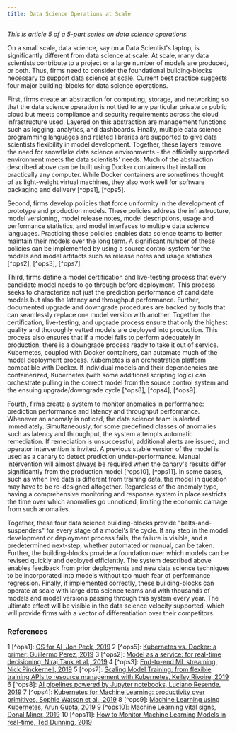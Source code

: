 ```yaml
---
title: Data Science Operations at Scale
---
```


*This is article 5 of a 5-part series on data science operations.*

On a small scale, data science, say on a Data Scientist's laptop, is significantly different from data science at scale. At scale, many data scientists contribute to a project or a large number of models are produced, or both. Thus, firms need to consider the foundational building-blocks necessary to support data science at scale. Current best practice suggests four major building-blocks for data science operations.

First, firms create an abstraction for computing, storage, and networking so that the data science operation is not tied to any particular private or public cloud but meets compliance and security requirements across the cloud infrastructure used. Layered on this abstraction are management functions such as logging, analytics, and dashboards. Finally, multiple data science programming languages and related libraries are supported to give data scientists flexibility in model development. Together, these layers remove the need for snowflake data science environments - the officially supported environment meets the data scientists' needs. Much of the abstraction described above can be built using Docker containers that install on practically any computer. While Docker containers are sometimes thought of as light-weight virtual machines, they also work well for software packaging and delivery [^ops1], [^ops5].

Second, firms develop policies that force uniformity in the development of prototype and production models. These policies address the infrastructure, model versioning, model release notes, model descriptions, usage and performance statistics, and model interfaces to multiple data science languages. Practicing these policies enables data science teams to better maintain their models over the long term. A significant number of these policies can be implemented by using a source control system for the models and model artifacts such as release notes and usage statistics [^ops2], [^ops3], [^ops7].

Third, firms define a model certification and live-testing process that every candidate model needs to go through before deployment. This process seeks to characterize not just the prediction performance of candidate models but also the latency and throughput performance. Further, documented upgrade and downgrade procedures are backed by tools that can seamlessly replace one model version with another. Together the certification, live-testing, and upgrade process ensure that only the highest quality and thoroughly vetted models are deployed into production. This process also ensures that if a model fails to perform adequately in production, there is a downgrade process ready to take it out of service. Kubernetes, coupled with Docker containers, can automate much of the model deployment process. Kubernetes is an orchestration platform compatible with Docker. If individual models and their dependencies are containerized, Kubernetes (with some additional scripting logic) can orchestrate pulling in the correct model from the source control system and the ensuing upgrade/downgrade cycle [^ops8], [^ops4], [^ops9].

Fourth, firms create a system to monitor anomalies in performance: prediction performance and latency and throughput performance. Whenever an anomaly is noticed, the data science team is alerted immediately. Simultaneously, for some predefined classes of anomalies such as latency and throughput, the system attempts automatic remediation. If remediation is unsuccessful, additional alerts are issued, and operator intervention is invited. A previous stable version of the model is used as a canary to detect prediction under-performance. Manual intervention will almost always be required when the canary's results differ significantly from the production model [^ops10], [^ops11]. In some cases, such as when live data is different from training data, the model in question may have to be re-designed altogether. Regardless of the anomaly type, having a comprehensive monitoring and response system in place restricts the time over which anomalies go unnoticed, limiting the economic damage from such anomalies.

Together, these four data science building-blocks provide "belts-and-suspenders" for every stage of a model's life cycle. If any step in the model development or deployment process fails, the failure is visible, and a predetermined next-step, whether automated or manual, can be taken. Further, the building-blocks provide a foundation over which models can be revised quickly and deployed efficiently. The system described above enables feedback from prior deployments and new data science techniques to be incorporated into models without too much fear of performance regression. Finally, if implemented correctly, these building-blocks can operate at scale with large data science teams and with thousands of models and model versions passing through this system every year. The ultimate effect will be visible in the data science velocity supported, which will provide firms with a vector of differentiation over their competitors.

### References
1 [^ops1]: [OS for AI, Jon Peck, 2019](https://docs.google.com/presentation/d/1LNb69-dTqNCmFawuOOj1tNVZuQ1QA-Jqbj-LPunBK7w/edit#slide=id.g3974aef880_0_0)
2 [^ops5]: [Kubernetes vs. Docker: a primer, Guillermo Perez, 2019](https://containerjournal.com/topics/container-ecosystems/kubernetes-vs-docker-a-primer/)
3 [^ops2]: [Model as a service: for real-time decisioning, Niraj Tank et al., 2019](https://cdn.oreillystatic.com/en/assets/1/event/295/Model%20as%20a%20service%20for%20real-time%20decisioning%E2%80%8B%20Presentation.pdf)
4 [^ops3]: [End-to-end ML streaming, Nick Pinckernell, 2019](https://cdn.oreillystatic.com/en/assets/1/event/295/End-to-end%20ML%20streaming%20with%20Kubeflow%2C%20Kafka%2C%20and%20Redis%20at%20scale%20Presentation.pdf)
5 [^ops7]: [Scaling Model Training: from flexible training APIs to resource management with Kubernetes, Kelley Rivoire, 2019](https://www.datacouncil.ai/hubfs/DataEngConf/Data%20Council/Slides%20SF%2019/Scaling%20Model%20Training%20-%20From%20Flexible%20Training%20APIs%20to%20Resource%20Management%20with%20Kubernetes.pdf)
6 [^ops8]: [AI pipelines powered by Jupyter notebooks, Luciano Resende, 2019](https://www.slideshare.net/luckbr1975/ai-pipelines-powered-by-jupyter-notebooks)
7 [^ops4]: [Kubernetes for Machine Learning: productivity over primitives, Sophie Watson et al., 2019](https://cdn.oreillystatic.com/en/assets/1/event/295/Kubernetes%20for%20machine%20learning_%20Productivity%20over%20primitives%20Presentation.pdf)
8 [^ops9]: [Machine Learning using Kubernetes, Arun Gupta, 2019](https://files.gotocon.com/uploads/slides/conference_13/696/original/Machine%20Learning%20Using%20K8s.pdf)
9 [^ops10]: [Machine Learning vital signs, Donal Miner, 2019](https://www.slideshare.net/DonaldMiner/machine-learning-vital-signs)
10 [^ops11]: [How to Monitor Machine Learning Models in real-time, Ted Dunning, 2019](https://www.kdnuggets.com/2019/01/monitor-machine-learning-real-time.html)
